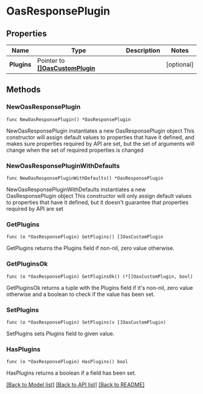 # OasResponsePlugin

## Properties

Name | Type | Description | Notes
------------ | ------------- | ------------- | -------------
**Plugins** | Pointer to [**[]OasCustomPlugin**](OasCustomPlugin.md) |  | [optional] 

## Methods

### NewOasResponsePlugin

`func NewOasResponsePlugin() *OasResponsePlugin`

NewOasResponsePlugin instantiates a new OasResponsePlugin object
This constructor will assign default values to properties that have it defined,
and makes sure properties required by API are set, but the set of arguments
will change when the set of required properties is changed

### NewOasResponsePluginWithDefaults

`func NewOasResponsePluginWithDefaults() *OasResponsePlugin`

NewOasResponsePluginWithDefaults instantiates a new OasResponsePlugin object
This constructor will only assign default values to properties that have it defined,
but it doesn't guarantee that properties required by API are set

### GetPlugins

`func (o *OasResponsePlugin) GetPlugins() []OasCustomPlugin`

GetPlugins returns the Plugins field if non-nil, zero value otherwise.

### GetPluginsOk

`func (o *OasResponsePlugin) GetPluginsOk() (*[]OasCustomPlugin, bool)`

GetPluginsOk returns a tuple with the Plugins field if it's non-nil, zero value otherwise
and a boolean to check if the value has been set.

### SetPlugins

`func (o *OasResponsePlugin) SetPlugins(v []OasCustomPlugin)`

SetPlugins sets Plugins field to given value.

### HasPlugins

`func (o *OasResponsePlugin) HasPlugins() bool`

HasPlugins returns a boolean if a field has been set.


[[Back to Model list]](../README.md#documentation-for-models) [[Back to API list]](../README.md#documentation-for-api-endpoints) [[Back to README]](../README.md)


